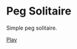 Peg Solitaire
=============

Simple peg solitaire.

[Play](https://rawgithub.com/davidyorr/peg-solitaire/master/index.html)